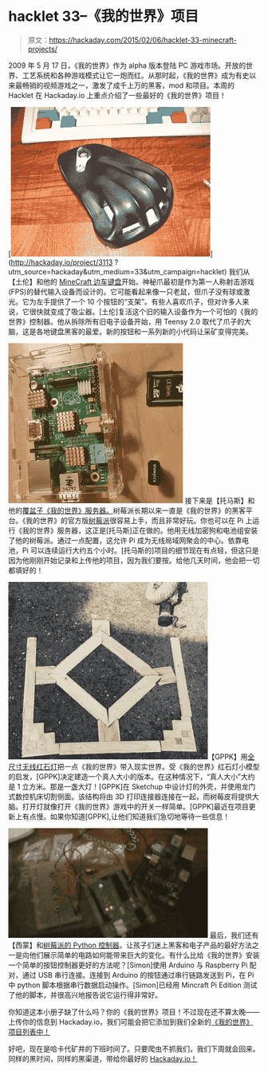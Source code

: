 # hacklet 33–《我的世界》项目

> 原文：<https://hackaday.com/2015/02/06/hacklet-33-minecraft-projects/>

2009 年 5 月 17 日，《我的世界》作为 alpha 版本登陆 PC 游戏市场。开放的世界、工艺系统和各种游戏模式让它一炮而红。从那时起，《我的世界》成为有史以来最畅销的视频游戏之一，激发了成千上万的黑客，mod 和项目。本周的 Hacklet 在 Hackaday.io 上重点介绍了一些最好的《我的世界》项目！

[![claw](img/6b95c98c711926020cb1730364dbe2bd.png)](http://hackaday.io/project/3113 ?utm_source=hackaday&utm_medium=33&utm_campaign=hacklet) 我们从【土伦】和他的 [MineCraft 边车键盘](http://hackaday.io/project/3113)开始。神秘爪最初是作为第一人称射击游戏(FPS)的替代输入设备而设计的。它可能看起来像一只老鼠，但爪子没有球或激光。它为左手提供了一个 10 个按钮的“支架”。有些人喜欢爪子，但对许多人来说，它很快就变成了吸尘器。[土伦]复活这个旧的输入设备作为一个可怕的《我的世界》控制器。他从拆除所有旧电子设备开始，用 Teensy 2.0 取代了爪子的大脑，这是各地键盘黑客的最爱。新的按钮和一系列新的小代码让采矿变得完美。

[![rappi](img/2792fe3f629c47b9769a99994379e099.png)](http://hackaday.io/project/4224) 接下来是【托马斯】和他的[覆盆子《我的世界》服务器。](http://hackaday.io/project/4224)树莓派长期以来一直是《我的世界》的黑客平台。《我的世界》的官方版[树莓派](http://pi.minecraft.net/)很容易上手，而且非常好玩。你也可以在 Pi 上运行《我的世界》服务器，这正是[托马斯]正在做的。他用无线加密狗和电池组安装了他的树莓派。通过一点配置，这允许 Pi 成为无线局域网聚会的中心。依靠电池，Pi 可以连续运行大约五个小时。[托马斯的]项目的细节现在有点轻，但这只是因为他刚刚开始记录和上传他的项目，因为我们要按。给他几天时间，他会把一切都填好的！

[![gppk](img/fdea74a3e14fc5fab00a5feafa5041f7.png)](http://hackaday.io/project/1965)【GPPK】用[全尺寸无线红石灯](http://hackaday.io/project/1965)把一点《我的世界》带入现实世界。受《我的世界》红石灯小模型的启发，[GPPK]决定建造一个真人大小的版本。在这种情况下，“真人大小”大约是 1 立方米。那是一盏大灯！[GPPK]在 Sketchup 中设计灯的外壳，并使用龙门式数控机床切割侧面。该结构将由 3D 打印连接器连接在一起，而树莓皮将提供大脑。打开灯就像打开《我的世界》游戏中的开关一样简单。[GPPK]最近在项目更新上有点慢。如果你知道[GPPK],让他们知道我们急切地等待一些信息！

[![pipy](img/97dc1110a41340cf33f538112253dbc0.png)](http://hackaday.io/project/1618) 最后，我们还有【西蒙】和[树莓派的 Python 控制器](http://hackaday.io/project/1618)。让孩子们迷上黑客和电子产品的最好方法之一是向他们展示简单的电路如何能带来巨大的变化。有什么比给《我的世界》安装一个简单的按钮控制器更好的方法呢？[Simon]使用 Arduino 与 Raspberry Pi 配对，通过 USB 串行连接。连接到 Arduino 的按钮通过串行链路发送到 Pi，在 Pi 中 python 脚本根据串行数据启动操作。[Simon]已经用 Mincraft Pi Edition 测试了他的脚本，并很高兴地报告说它运行得非常好。

你知道这本小册子缺了什么吗？你的《我的世界》项目！不过现在还不算太晚——上传你的信息到 Hackaday.io，我们可能会把它添加到我们全新的[《我的世界》项目列表中！](http://hackaday.io/list/4242)

好吧，现在是哈卡代矿井的下班时间了。只要爬虫不抓我们，我们下周就会回来。同样的黑时间，同样的黑渠道，带给你最好的 [Hackaday.io！](http://hackaday.io/)